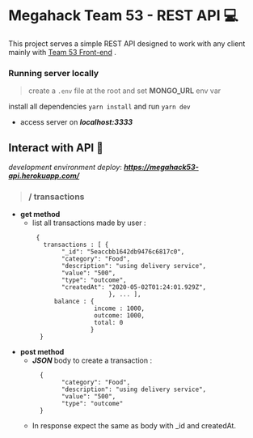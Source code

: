 # Megahack Team 53 - REST API :computer:

This project serves a simple REST API designed to work with any client mainly with [Team 53 Front-end](https://github.com/MegaHack53/frontend_megahack) .

### Running server locally

> create a `.env` file at the root and set **MONGO_URL** env var

install all dependencies `yarn install` and run `yarn dev`

- access server on ***localhost:3333***

## Interact with API :book:

*development environment deploy*: ***https://megahack53-api.herokuapp.com/***

> ### / transactions
- **get method**
  - list all transactions made by user :
    ``` 
     {
       transactions : [ {
            "_id": "5eaccbb1642db9476c6817c0",
            "category": "Food",
            "description": "using delivery service",
            "value": "500",
            "type": "outcome",
            "createdAt": "2020-05-02T01:24:01.929Z",
                         }, ... ],
          balance : {
                     income : 1000,
                     outcome: 1000,
                     total: 0
                    }
      }
    ```
 - **post method**
    - ***JSON*** body to create a transaction :
      ``` 
        {
    		  "category": "Food",
    		  "description": "using delivery service",
    		  "value": "500",
    		  "type": "outcome"	  
        }
      ```
    - In response expect the same as body with _id and createdAt.
